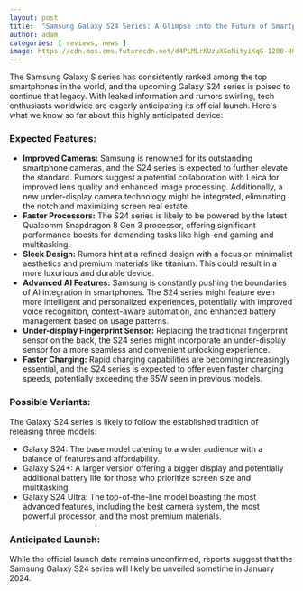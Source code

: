 ```yaml
---
layout: post
title:  "Samsung Galaxy S24 Series: A Glimpse into the Future of Smartphones"
author: adam
categories: [ reviews, news ]
image: https://cdn.mos.cms.futurecdn.net/d4PLMLrKUzuXGoNityiKqG-1200-80.jpg
---
```


The Samsung Galaxy S series has consistently ranked among the top smartphones in the world, and the upcoming Galaxy S24 series is poised to continue that legacy. With leaked information and rumors swirling, tech enthusiasts worldwide are eagerly anticipating its official launch. Here's what we know so far about this highly anticipated device:

### Expected Features:

- **Improved Cameras:** Samsung is renowned for its outstanding smartphone cameras, and the S24 series is expected to further elevate the standard. Rumors suggest a potential collaboration with Leica for improved lens quality and enhanced image processing. Additionally, a new under-display camera technology might be integrated, eliminating the notch and maximizing screen real estate.
- **Faster Processors:** The S24 series is likely to be powered by the latest Qualcomm Snapdragon 8 Gen 3 processor, offering significant performance boosts for demanding tasks like high-end gaming and multitasking.
- **Sleek Design:** Rumors hint at a refined design with a focus on minimalist aesthetics and premium materials like titanium. This could result in a more luxurious and durable device.
- **Advanced AI Features:** Samsung is constantly pushing the boundaries of AI integration in smartphones. The S24 series might feature even more intelligent and personalized experiences, potentially with improved voice recognition, context-aware automation, and enhanced battery management based on usage patterns.
- **Under-display Fingerprint Sensor:** Replacing the traditional fingerprint sensor on the back, the S24 series might incorporate an under-display sensor for a more seamless and convenient unlocking experience.
- **Faster Charging:** Rapid charging capabilities are becoming increasingly essential, and the S24 series is expected to offer even faster charging speeds, potentially exceeding the 65W seen in previous models.
 
### Possible Variants:

The Galaxy S24 series is likely to follow the established tradition of releasing three models:

- Galaxy S24: The base model catering to a wider audience with a balance of features and affordability.
- Galaxy S24+: A larger version offering a bigger display and potentially additional battery life for those who prioritize screen size and multitasking.
- Galaxy S24 Ultra: The top-of-the-line model boasting the most advanced features, including the best camera system, the most powerful processor, and the most premium materials.

### Anticipated Launch:

While the official launch date remains unconfirmed, reports suggest that the Samsung Galaxy S24 series will likely be unveiled sometime in January 2024.